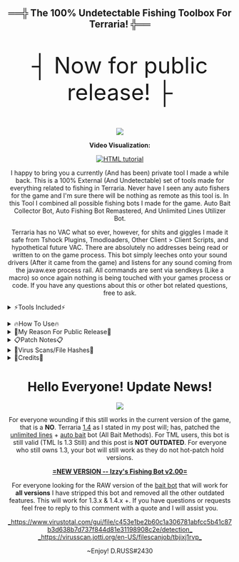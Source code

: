 
<h2 align="center">
  ══╬ The 100% Undetectable Fishing Toolbox For Terraria! ╬══
</h2>
<p align="center" style="font-size:50px;">
  ┤ Now for public release! ├
</p>

<p align="center">
  <img src="https://user-images.githubusercontent.com/33048298/218590074-8a03de06-41a8-451f-ae7c-921cf43a0b7a.jpeg" />
</p>

<p align="center">
  <b>Video Visualization:</b>
</p>
<p align="center">
  <a href="https://www.youtube.com/watch?v=ph9UmJ7JQ9s"><img src="https://user-images.githubusercontent.com/33048298/218596691-e6d9133d-c199-4dfd-be53-6383b6468727.png" alt="HTML tutorial"></a>
</p>

<p align="center">
I happy to bring you a currently (And has been) private tool I made a while back. This is a 100% External (And Undetectable) set of tools made for everything related to fishing in Terraria. Never have I seen any auto fishers for the game and I'm sure there will be nothing as remote as this tool is. In this Tool I combined all possible fishing bots I made for the game. Auto Bait Collector Bot, Auto Fishing Bot Remastered, And Unlimited Lines Utilizer Bot.
</p><p align="center">
Terraria has no VAC what so ever, however, for shits and giggles I made it safe from Tshock Plugins, Tmodloaders, Other Client > Client Scripts, and hypothetical future VAC. There are absolutely no addresses being read or written to on the game process. This bot simply leeches onto your sound drivers (After it came from the game) and listens for any sound coming from the javaw.exe process rail. All commands are sent via sendkeys (Like a macro) so once again nothing is being touched with your games process or code. If you have any questions about this or other bot related questions, free to ask.
</p>

<details><summary>⚡Tools Included⚡</summary>
<p></p>
<b>Fishing Bot:</b> Based on my recent minecraft fishing bot I publicly released. This will Auto-Fish 100% by it's self for you. It listens into the Terraria process handle and waits for a fish to "Bite" the line before pulling it in. When it does, It will recast, Repeat, Exc. This has been 100% re-coded and revamped to be the most user friendly. This also has a functional timer for your youtubers!

<b>Unlimited Lines Bot:</b> Based on my already released Fishing Glitch Utilizer. Allows you to throw unlimited lines at Ludicrous speeds. This was Re-coded and Changed Languages to bring the best experience! Using Terraria's process data, It gathers game coordinates and alongside a algorithm, auto picks your item slots, exc. No more having to manually locate stuff!

<b>Bait Bot:</b> A brand new bot that allows for intensive overnight (Or In General) bait catching. Has two different modes for your choosing. Put your flower boots to use once and for all, Dryad Approved!

<b>Custom Timers:</b> For the <i>Fishing Bot</i> I added a custom timer for stopping the bot. This timer can be set up to 99 Days! Great tool for Youtubers who do 10h fishing trips! An Infinite stack mod from TmodLoader will help! The <i>Unlimited Lines Bot</i> has a custom pull function that allows you to pull the lines in after a <u>x</u> amount of throws. This gathers fish SUPER fast!
</details>
<p></p>

<details><summary>🔥How To Use🔥</summary>
<p></p>
<details><summary>Fishing Bot:</summary>
<p></p><b>How to use:</b>
<p></p><ul>
<li>Load in your world</li>
<li>In <b>Volume</b> settings - Turn <u>Music</u> & <u>Ambient</u> sounds off.</li>
<li>Find a quite spot to fish at.</li>
<li>Have fishing rod selected, Press "Start Bot"</li>
</ul><p></p>
<b>Settings:</b>
The Sound VU Sensitivity is basically self explanatory but essentially its how loud your game has to get before pulling the rod in. I added a VU Level Capture at the bottom right. This can be used to find how loud your "Fish" is when it bites. Simply press, find highest value, add to VU Sensitivity.
</details>
  
<details><summary>Unlimited Lines Bot:</summary>
<p></p><b>How to use:</b>
<p></p><ul>
<li>Load in your world</li>
<li>Put a large stack-able item in your hotbar slot one.</li>
<li>Put a fishing rod of your desire in the hotbar slot two. </li>
<li>Have fishing rod selected, Press "Start Bot"</li>
</ul><p></p>
<b>Settings:</b>
There us a pull lines option for if you want to pull in all the lines after <u>x</u> amount of throws. Very useful for super mass fishing. Very quick way to farm quest fish!
</details>

<details><summary>Bait Bot:</summary>
<p></p><b>How to use:</b>
<p></p><ul>
<li>Load in your world</li>
<li>Put a Flaregun in your hotbar slot one. </li>
<li>Put a Bug-Net of your desire in the hotbar slot two.</li>
<li>Press "Start Bot"</li>
</ul><p></p>
<b>Settings:</b>
Select your desired bait catching method. The <b>Flaregun + Flowerboots</b> method is the fastest method but requires Flares. The <b>GoldenNet + Flowerboots</b> method is slower but unlimited. If using Flaregun Method, you can select a custom amount of flares to shoot on the ground.
</details></details>

<details><summary>🗽My Reason For Public Release🗽</summary>
<p></p>
My main goal was to release it at 1.4. however; I'm afraid when 1.4 drops, They will patch the infinite fishing line glitch, And thus loosing allot of possible attraction it would otherwise have gotten. Already know people are begging me to sell, even for large amounts of money, however I decided to decline them all and release it for free, hope y'all enjoy.
</details>

<details><summary>📋Patch Notes📋</summary>
  
```javascript
Changes since version V. 1.0.0.0
 - First alpha
 - Completely re-coded in C#
 - Fixed sound capturing
 - Added VU sensitivity
 - Added VU capture
 - Fixed Script bugs

Changes since version V. 1.1.2.0
 - Fixed crash with GUI
 - Fixed crash with negative integer
 - Added custom Wait values

Changes since version V. 1.1.5.0
 - Added Bot Stats
 - Fixed VU cap
 - Fixed bugs

Changes since version V. 1.1.6.0
 - Tweaked VU accuracy
 - Fixed Issues with double line.
 - Removed hotbar scrolling

Changes since version V. 1.1.8.0
 - Adjusted Wait Values
 - First Beta -- Fishing Bot

Changes since version V. 1.2.0.0
 - Fixed crash with closing
 - Fixed loop related to VU Sensitivity
 - Fixed Wait Values
 - Fixed a Serious Crash

Changes since version V. 1.2.2.0
 - Added Unlimited Lines
 - Removed Manual Selection
 - Added process latch handle

Changes since version V. 1.2.4.0
 - Fixed serious crash Bug
 - Added auto coordinate capture
 - Second Alpha

Changes since version V. 1.2.8.0
 - Added algorithm for coordinates
 - Fixed offsets
 - Fixed scrolling
 
Changes since version V. 1.3.0.0
 - Added Custom Speed
 - Fixed Unlimited-Line Bot Stats
 - First beta
 
Changes since version V. 1.3.2.0
 - Fixed crash
 - Tweaked math
 - Fixed Frame Capture
 - Fixed Game-Close Crash
 
Changes since version V. 1.3.5.0
 - Added Bait Bot
 - Added Flaregun Method
 - Added Custom Flares

Changes since version V. 1.3.7.0
 - Fixed Custom Flares
 - Fixed Startup Bug
 - Fixed endless loop bug
 - Added Golden Net Method

Changes since version V. 1.3.9.0
 - Custom Fishing Time Added
 - Custom Pull Time Added
 - Fixed Major Sendkeys Error
 - Fixed major bugs
 - Cleaned some code
 - Cleaned GUI
 
Changes since version V. 1.4.0.0
 - Fixed minor bugs
 - Fixed typos
 - Fixed Issue with Fishing-Bot Bot Stats
```
</details>

<details><summary>💉Virus Scans/File Hashes💉</summary>
<p></p>
<b>Izzy's Ultimate Fishing Toolkit v1.40.exe</b>
<p></p><ul>
<li><a href="https://virusscan.jotti.org/en-US/filescanjob/y8b979ervs">jotti</a></li>
<li><a href="https://www.virustotal.com/gui/file-analysis/NjMzNGNmNmRmNGM4ODYyZDgwMjkyYTk3MTM4MjYyYmQ6MTU3MTc2NDgzNg==/detection">virustotal</a></li>
</ul><p></p>
Izzy's Ultimate Fishing Toolkit v1.40.exe - <u>SHA1:</u> D47B9FFD04F4CEBBD113E04F7B7637CAA9C1D5B2
</details>

<details><summary>💾Credits💾</summary>
<p></p><ul>
<li><a href="https://github.com/RussDev7">RussDev7</a> - <b>[Code & Design]</b></li>
<li><a href="https://steamcommunity.com/profiles/76561198225062332/">Coleyohley!</a> - <b>[Beta Tester]</b></li>
</ul></details>

<h1 align="center">
  Hello Everyone! Update News!
</h1>

<p align="center">
  <img src="https://user-images.githubusercontent.com/33048298/218598600-4faf7244-275f-4a08-92a9-e59585bf2a24.png" />
</p>

<p align="center">
For everyone wounding if this still works in the current version of the game, that is a <b>NO</b>. Terraria <u>1.4</u> as I stated in my post will; has, patched the <u>unlimited lines</u> + <u>auto bait</u> bot (All Bait Methods). For TML users, this bot is still valid (TML Is 1.3 Still) and this post is <b>NOT OUTDATED</b>. For everyone who still owns 1.3, your bot will still work as they do not hot-patch hold versions.
</p>

<p align="center">
  <b><u>=NEW VERSION -- Izzy's Fishing Bot v2.00=</u></b>
</p>

<p align="center">
For everyone looking for the RAW version of the <u>bait bot</u> that will work for <b></u>all versions</u></b> I have stripped this bot and removed all the other </i>outdated</i> features. This will work for 1.3.x & 1.4.x +. If you have questions or requests feel free to reply to this comment with a quote and I will assist you. 
</p>

<p align="center">
<a href="https://www.virustotal.com/gui/file/c453e1be2b60c1a306781abfcc5b41c87b3d638b7d737f844d81e31198908c2e/detection">_https://www.virustotal.com/gui/file/c453e1be2b60c1a306781abfcc5b41c87b3d638b7d737f844d81e31198908c2e/detection_</a>
<a href="https://virusscan.jotti.org/en-US/filescanjob/tbjixj1rvp">_https://virusscan.jotti.org/en-US/filescanjob/tbjixj1rvp_</a>
</p>
<p align="center">
~Enjoy! D.RUSS#2430
</p>
